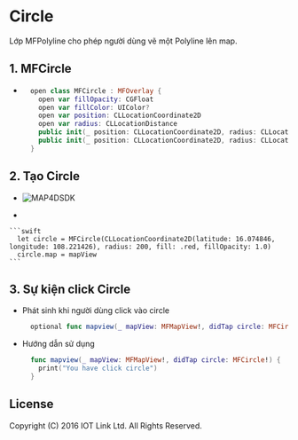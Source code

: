 # Circle
Lớp MFPolyline cho phép người dùng vẽ một Polyline lên map.


## 1. MFCircle

  - 
    ```swift
      open class MFCircle : MFOverlay {
        open var fillOpacity: CGFloat
        open var fillColor: UIColor?
        open var position: CLLocationCoordinate2D
        open var radius: CLLocationDistance
        public init(_ position: CLLocationCoordinate2D, radius: CLLocationDistance)
        public init(_ position: CLLocationCoordinate2D, radius: CLLocationDistance, fill fillColor: UIColor, fillOpacity: CGFloat)
      }
    ```

## 2. Tạo Circle 
  
  -  ![MAP4DSDK](https://raw.githubusercontent.com/iotlinkadmin/map4d-ios-sdk/master/docs/resource/6-circle.png)
   
  - 
   
    ```swift
      let circle = MFCircle(CLLocationCoordinate2D(latitude: 16.074846, longitude: 108.221426), radius: 200, fill: .red, fillOpacity: 1.0)
      circle.map = mapView
    ```

## 3. Sự kiện click Circle 

  - Phát sinh khi người dùng click vào circle 
    ```swift
      optional func mapview(_ mapView: MFMapView!, didTap circle: MFCircle!)
    ```
  - Hướng dẫn sử dụng
    ```swift
      func mapview(_ mapView: MFMapView!, didTap circle: MFCircle!) {
        print("You have click circle")
      }
    ```


License
-------

Copyright (C) 2016 IOT Link Ltd. All Rights Reserved.